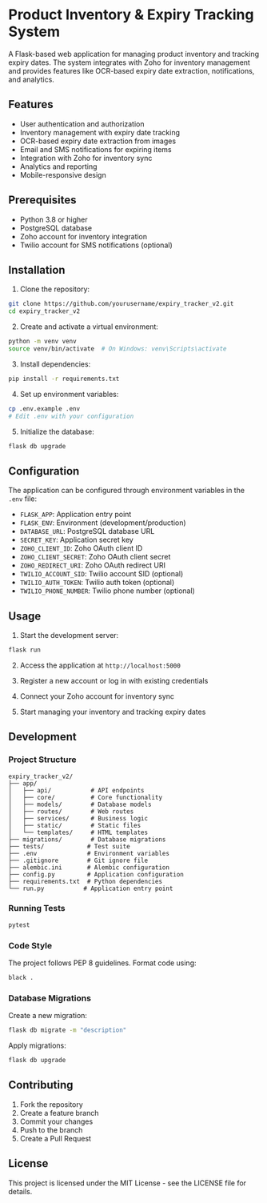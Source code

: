 # Product Inventory & Expiry Tracking System

A Flask-based web application for managing product inventory and tracking expiry dates. The system integrates with Zoho for inventory management and provides features like OCR-based expiry date extraction, notifications, and analytics.

## Features

- User authentication and authorization
- Inventory management with expiry date tracking
- OCR-based expiry date extraction from images
- Email and SMS notifications for expiring items
- Integration with Zoho for inventory sync
- Analytics and reporting
- Mobile-responsive design

## Prerequisites

- Python 3.8 or higher
- PostgreSQL database
- Zoho account for inventory integration
- Twilio account for SMS notifications (optional)

## Installation

1. Clone the repository:
```bash
git clone https://github.com/yourusername/expiry_tracker_v2.git
cd expiry_tracker_v2
```

2. Create and activate a virtual environment:
```bash
python -m venv venv
source venv/bin/activate  # On Windows: venv\Scripts\activate
```

3. Install dependencies:
```bash
pip install -r requirements.txt
```

4. Set up environment variables:
```bash
cp .env.example .env
# Edit .env with your configuration
```

5. Initialize the database:
```bash
flask db upgrade
```

## Configuration

The application can be configured through environment variables in the `.env` file:

- `FLASK_APP`: Application entry point
- `FLASK_ENV`: Environment (development/production)
- `DATABASE_URL`: PostgreSQL database URL
- `SECRET_KEY`: Application secret key
- `ZOHO_CLIENT_ID`: Zoho OAuth client ID
- `ZOHO_CLIENT_SECRET`: Zoho OAuth client secret
- `ZOHO_REDIRECT_URI`: Zoho OAuth redirect URI
- `TWILIO_ACCOUNT_SID`: Twilio account SID (optional)
- `TWILIO_AUTH_TOKEN`: Twilio auth token (optional)
- `TWILIO_PHONE_NUMBER`: Twilio phone number (optional)

## Usage

1. Start the development server:
```bash
flask run
```

2. Access the application at `http://localhost:5000`

3. Register a new account or log in with existing credentials

4. Connect your Zoho account for inventory sync

5. Start managing your inventory and tracking expiry dates

## Development

### Project Structure

```
expiry_tracker_v2/
├── app/
│   ├── api/           # API endpoints
│   ├── core/          # Core functionality
│   ├── models/        # Database models
│   ├── routes/        # Web routes
│   ├── services/      # Business logic
│   ├── static/        # Static files
│   └── templates/     # HTML templates
├── migrations/        # Database migrations
├── tests/            # Test suite
├── .env              # Environment variables
├── .gitignore        # Git ignore file
├── alembic.ini       # Alembic configuration
├── config.py         # Application configuration
├── requirements.txt  # Python dependencies
└── run.py           # Application entry point
```

### Running Tests

```bash
pytest
```

### Code Style

The project follows PEP 8 guidelines. Format code using:

```bash
black .
```

### Database Migrations

Create a new migration:
```bash
flask db migrate -m "description"
```

Apply migrations:
```bash
flask db upgrade
```

## Contributing

1. Fork the repository
2. Create a feature branch
3. Commit your changes
4. Push to the branch
5. Create a Pull Request

## License

This project is licensed under the MIT License - see the LICENSE file for details. 